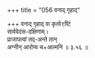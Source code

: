 +++
title = "056 वनाद् गृहाद्"

+++
वनाद् गृहाद् वा कृत्वे९ष्टिं  
सार्ववेदस-दक्षिणाम्।  
प्राजापत्यां तद्-अन्ते तान्  
अग्नीन् आरोप्य च+आत्मनि  ॥ ३.५६ ॥